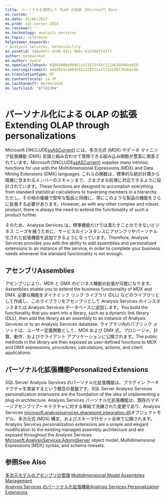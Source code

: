 ```yaml
---
title: パーソナルを使用した OLAP の拡張 |Microsoft Docs
ms.custom: ''
ms.date: 03/06/2017
ms.prod: sql-server-2014
ms.reviewer: ''
ms.technology: analysis-services
ms.topic: reference
helpviewer_keywords:
- Analysis Services, extensibility
ms.assetid: 348e49fc-4390-43c1-9b6c-61b386ff4373
author: minewiskan
ms.author: owend
ms.openlocfilehash: 93669980e989b1cb11673f45c111de3609bbe920
ms.sourcegitcommit: ad4d92dce894592a259721a1571b1d8736abacdb
ms.translationtype: MT
ms.contentlocale: ja-JP
ms.lasthandoff: 08/04/2020
ms.locfileid: "87741394"
---
```

# <a name="extending-olap-through-personalizations"></a><span data-ttu-id="40960-102">パーソナル化による OLAP の拡張</span><span class="sxs-lookup"><span data-stu-id="40960-102">Extending OLAP through personalizations</span></span>
  <span data-ttu-id="40960-103">Microsoft [!INCLUDE[ssASCurrent](../../../includes/ssascurrent-md.md)] には、多次元式 (MDX) やデータ マイニング拡張機能 (DMX) 言語と組み合わせて使用できる組み込み関数が豊富に用意されています。</span><span class="sxs-lookup"><span data-stu-id="40960-103">Microsoft  [!INCLUDE[ssASCurrent](../../../includes/ssascurrent-md.md)] supplies many intrinsic functions for use with the Multidimensional Expressions (MDX) and Data Mining Extensions (DMX) languages.</span></span> <span data-ttu-id="40960-104">これらの関数は、標準的な統計計算から階層に含まれるメンバーのスキャンまで、さまざまな処理に対応できるように設計されています。</span><span class="sxs-lookup"><span data-stu-id="40960-104">These functions are designed to accomplish everything from standard statistical calculations to traversing members in a hierarchy.</span></span> <span data-ttu-id="40960-105">ただし、その他の複雑で堅牢な製品と同様に、常にこのような製品の機能をさらに拡張する必要があります。</span><span class="sxs-lookup"><span data-stu-id="40960-105">However, as with any other complex and robust product, there is always the need to extend the functionality of such a product further.</span></span>  
  
 <span data-ttu-id="40960-106">そのため、Analysis Services は、標準機能だけでは満たすことのできないビジネス ニーズを補うために、サービスのインスタンスにアセンブリやパーソナル化された拡張機能を追加できるようになっています。</span><span class="sxs-lookup"><span data-stu-id="40960-106">Therefore, Analysis Services provides you with the ability to add assemblies and personalized extensions to an instance of the service, in order to complete your business needs whenever the standard functionality is not enough.</span></span>  
  
## <a name="assemblies"></a><span data-ttu-id="40960-107">アセンブリ</span><span class="sxs-lookup"><span data-stu-id="40960-107">Assemblies</span></span>  
 <span data-ttu-id="40960-108">アセンブリにより、MDX と DMX のビジネス機能の拡張が可能になります。</span><span class="sxs-lookup"><span data-stu-id="40960-108">Assemblies enable you to extend the business functionality of MDX and DMX.</span></span> <span data-ttu-id="40960-109">必要な機能をダイナミック リンク ライブラリ (DLL) などのライブラリとして作成し、このライブラリをアセンブリとして Analysis Services のインスタンスまたは Analysis Services データベースに追加します。</span><span class="sxs-lookup"><span data-stu-id="40960-109">You build the functionality that you want into a library, such as a dynamic link library (DLL), then add the library as an assembly to an instance of Analysis Services or to an Analysis Services database.</span></span> <span data-ttu-id="40960-110">ライブラリ内のパブリック メソッドは、ユーザー定義関数として、MDX および DMX 式、プロシージャ、計算、動作、およびクライアント アプリケーションに公開されます。</span><span class="sxs-lookup"><span data-stu-id="40960-110">The public methods in the library are then exposed as user-defined functions to MDX and DMX expressions, procedures, calculations, actions, and client applications.</span></span>  
  
## <a name="personalized-extensions"></a><span data-ttu-id="40960-111">パーソナル化拡張機能</span><span class="sxs-lookup"><span data-stu-id="40960-111">Personalized Extensions</span></span>  
 <span data-ttu-id="40960-112">SQL Server Analysis Services のパーソナル化拡張機能は、プラグイン アーキテクチャを実装するという概念の基盤です。</span><span class="sxs-lookup"><span data-stu-id="40960-112">SQL Server Analysis Services personalization extensions are the foundation of the idea of implementing a plug-in architecture.</span></span> <span data-ttu-id="40960-113">Analysis Services パーソナル化拡張機能は、既存のマネージアセンブリアーキテクチャに対する単純で洗練された変更であり、Analysis Services [microsoft.analysisservices.sharepoint.integration.dll](/previous-versions/sql/sql-server-2014/ms131779(v=sql.120))オブジェクトモデル、多次元式 (MDX) 構文、およびスキーマ行セット全体で公開されます。</span><span class="sxs-lookup"><span data-stu-id="40960-113">Analysis Services personalization extensions are a simple and elegant modification to the existing managed assembly architecture and are exposed throughout the Analysis Services [Microsoft.AnalysisServices.AdomdServer](/previous-versions/sql/sql-server-2014/ms131779(v=sql.120)) object model, Multidimensional Expressions (MDX) syntax, and schema rowsets.</span></span>  
  
## <a name="see-also"></a><span data-ttu-id="40960-114">参照</span><span class="sxs-lookup"><span data-stu-id="40960-114">See Also</span></span>  
 <span data-ttu-id="40960-115">[多次元モデルのアセンブリの管理](../multidimensional-model-assemblies-management.md) </span><span class="sxs-lookup"><span data-stu-id="40960-115">[Multidimensional Model Assemblies Management](../multidimensional-model-assemblies-management.md) </span></span>  
 [<span data-ttu-id="40960-116">Analysis Services のパーソナル化拡張機能</span><span class="sxs-lookup"><span data-stu-id="40960-116">Analysis Services Personalization Extensions</span></span>](analysis-services-personalization-extensions.md)  
  
  
